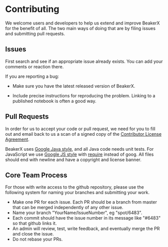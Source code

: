 <!--
    Copyright 2017 TWO SIGMA OPEN SOURCE, LLC

    Licensed under the Apache License, Version 2.0 (the "License");
    you may not use this file except in compliance with the License.
    You may obtain a copy of the License at

           http://www.apache.org/licenses/LICENSE-2.0

    Unless required by applicable law or agreed to in writing, software
    distributed under the License is distributed on an "AS IS" BASIS,
    WITHOUT WARRANTIES OR CONDITIONS OF ANY KIND, either express or implied.
    See the License for the specific language governing permissions and
    limitations under the License.
-->

# Contributing

We welcome users and developers to help us extend and improve BeakerX
for the benefit of all.  The two main ways of doing that are by filing
issues and submitting pull requests.

## Issues

First search and see if an appropriate issue already exists.  You can
add your comments or reaction there.

If you are reporting a bug:

* Make sure you have the latest released version of BeakerX.

* Include precise instructions for reproducing the problem.  Linking
  to a published notebook is often a good way.

## Pull Requests

In order for us to accept your code or pull request,
we need for you to fill out and email back to us a scan of a signed copy of the
[Contributor License Agreement](http://beakernotebook.com/cla.zip).

BeakerX uses [Google Java
style](https://google.github.io/styleguide/javaguide.html), and all
Java code needs unit tests.  For JavaScript we use [Google JS
style](https://google.github.io/styleguide/jsguide.html) with
[require](http://requirejs.org/) instead of goog.  All files should
end with newline and have a copyright and license banner.

## Core Team Process

For those with write access to the github repository, please use the
following system for naming your branches and submitting your work.

* Make one PR for each issue.  Each PR should be a branch from master
  that can be merged independently of any other issue.
* Name your branch "YourName/IssueNumber", eg "spot/6483".
* Each commit should have the issue number in its message like "#6483"
  so that github links it.
* An admin will review, test, write feedback, and eventually merge the PR and close the issue.
* Do not rebase your PRs.

